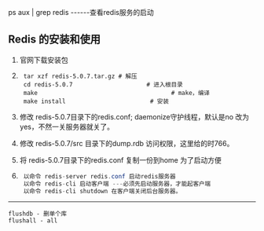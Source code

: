 ps aux | grep redis ------查看redis服务的启动

## Redis 的安装和使用

1. 官网下载安装包

2. ```shell
	tar xzf redis-5.0.7.tar.gz # 解压
	cd redis-5.0.7                     # 进入根目录
	make									  # make，编译
	make install 						# 安装
	```

3. 修改 redis-5.0.7目录下的redis.conf; daemonize守护线程，默认是no 改为yes，不然一关服务器就关了。

4. 修改 redis-5.0.7/src 目录下的dump.rdb 访问权限，这里给的时766。

5. 将 redis-5.0.7目录下的redis.conf 复制一份到home 为了启动方便

6. ```java
	以命令 redis-server redis.conf 启动redis服务器
	以命令 redis-cli 启动客户端 ---必须先启动服务器，才能起客户端
	以命令 redis-cli shutdown 在客户端关闭后台服务器。
	```

------------

```console
flushdb - 删单个库
flushall - all
```